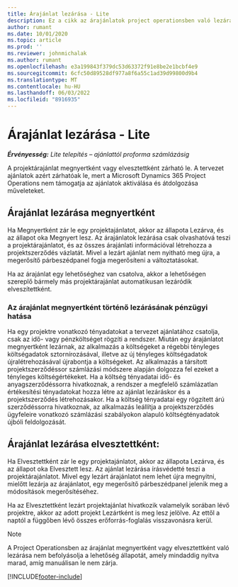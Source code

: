 ```yaml
---
title: Árajánlat lezárása - Lite
description: Ez a cikk az árajánlatok project operationsben való lezárásáról nyújt tájékoztatást.
author: rumant
ms.date: 10/01/2020
ms.topic: article
ms.prod: ''
ms.reviewer: johnmichalak
ms.author: rumant
ms.openlocfilehash: e3a199843f379dc53d63372f91e8be2e1bcbf4e9
ms.sourcegitcommit: 6cfc50d89528df977a8f6a55c1ad39d99800d9b4
ms.translationtype: MT
ms.contentlocale: hu-HU
ms.lasthandoff: 06/03/2022
ms.locfileid: "8916935"
---
```

# <a name="close-a-quote---lite"></a>Árajánlat lezárása - Lite

_**Érvényesség:** Lite telepítés – ajánlattól proforma számlázásig_

A projektárajánlat megnyertként vagy elvesztettként zárható le. A tervezet ajánlatok azért zárhatóak le, mert a Microsoft Dynamics 365 Project Operations nem támogatja az ajánlatok aktiválása és átdolgozása műveleteket.

## <a name="close-a-quote-as-won"></a>Árajánlat lezárása megnyertként

Ha Megnyertként zár le egy projektajánlatot, akkor az állapota Lezárva, és az állapot oka Megnyert lesz. Az árajánlatok lezárása csak olvashatóvá teszi a projektárajánlatot, és az összes árajánlati információval létrehozza a projektszerződés vázlatát. Mivel a lezárt ajánlat nem nyitható meg újra, a megerősítő párbeszédpanel fogja megerősíteni a változtatásokat.

Ha az árajánlat egy lehetőséghez van csatolva, akkor a lehetőségen szereplő bármely más projektárajánlat automatikusan lezáródik elveszítettként.

### <a name="financial-impact-of-closing-a-quote-as-won"></a>Az árajánlat megnyertként történő lezárásának pénzügyi hatása

Ha egy projektre vonatkozó tényadatokat a tervezet ajánlatához csatolja, csak az idő- vagy pénzköltséget rögzíti a rendszer. Miután egy árajánlatot megnyertként lezárnak, az alkalmazás a költségeket a régebbi tényleges költségadatok sztornírozásával, illetve az új tényleges költségadatok újralétrehozásával újrabontja a költségeket. Az alkalmazás a társított projektszerződéssor számlázási módszere alapján dolgozza fel ezeket a tényleges költségértékeket. Ha a költség tényadatai idő- és anyagszerződéssorra hivatkoznak, a rendszer a megfelelő számlázatlan értékesítési tényadatokat hozza létre az ajánlat lezáráskor és a projektszerződés létrehozásakor. Ha a költség tényadatai egy rögzített árú szerződéssorra hivatkoznak, az alkalmazás leállítja a projektszerződés ügyfeleire vonatkozó számlázási szabályokon alapuló költségtényadatok újbóli feldolgozását.

## <a name="closing-a-quote-as-lost"></a>Árajánlat lezárása elvesztettként:

Ha Elvesztettként zár le egy projektajánlatot, akkor az állapota Lezárva, és az állapot oka Elvesztett lesz. Az ajánlat lezárása írásvédetté teszi a projektárajánlatot. Mivel egy lezárt árajánlatot nem lehet újra megnyitni, mielőtt lezárja az árajánlatot, egy megerősítő párbeszédpanel jelenik meg a módosítások megerősítéséhez.

Ha az Elvesztettként lezárt projektajánlat hivatkozik valamelyik sorában lévő projektre, akkor az adott projekt Lezártként is meg lesz jelölve. Az ettől a naptól a függőben lévő összes erőforrás-foglalás visszavonásra kerül.

> [!NOTE]
> A Project Operationsben az árajánlat megnyertként vagy elvesztettként való lezárása nem befolyásolja a lehetőség állapotát, amely mindaddig nyitva marad, amíg manuálisan le nem zárja.


[!INCLUDE[footer-include](../../includes/footer-banner.md)]